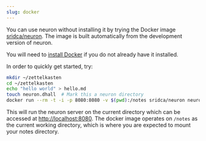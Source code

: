 ```yaml
---
slug: docker
---
```


You can use neuron without installing it by trying the Docker image [sridca/neuron](https://hub.docker.com/r/sridca/neuron). The image is built automatically from the development version of neuron. 

You will need to [install Docker](https://docs.docker.com/get-docker/) if you do not already have it installed.

In order to quickly get started, try:

```bash
mkdir ~/zettelkasten
cd ~/zettelkasten
echo "hello world" > hello.md
touch neuron.dhall  # Mark this a neuron directory
docker run --rm -t -i -p 8080:8080 -v $(pwd):/notes sridca/neuron neuron gen -ws 0.0.0.0:8080
```

This will run the neuron server on the current directory which can be accessed at <http://localhost:8080>. The docker image operates on `/notes` as the current working directory, which is where you are expected to mount your notes directory.
